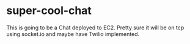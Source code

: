# super-cool-chat
This is going to be a Chat deployed to EC2.  Pretty sure it will be on tcp using socket.io and maybe have Twilio implemented.
